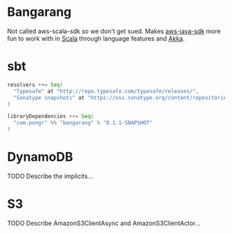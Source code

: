 # Bangarang

Not called aws-scala-sdk so we don't get sued. Makes [aws-java-sdk](http://aws.amazon.com/sdkforjava/) more fun to work with in [Scala](http://scala-lang.org) through language features and [Akka](http://akka.io).

# sbt

```scala
resolvers ++= Seq(
  "Typesafe" at "http://repo.typesafe.com/typesafe/releases/",
  "Sonatype snapshots" at "https://oss.sonatype.org/content/repositories/snapshots"
)

libraryDependencies ++= Seq(
  "com.pongr" %% "bangarang" % "0.1.1-SNAPSHOT"
)
```

# DynamoDB

TODO Describe the implicits...

# S3

TODO Describe AmazonS3ClientAsync and AmazonS3ClientActor...
